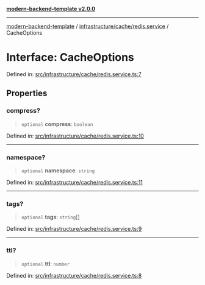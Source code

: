 [**modern-backend-template v2.0.0**](../../../../README.md)

***

[modern-backend-template](../../../../modules.md) / [infrastructure/cache/redis.service](../README.md) / CacheOptions

# Interface: CacheOptions

Defined in: [src/infrastructure/cache/redis.service.ts:7](https://github.com/maemreyo/saas-4cus-nodejs/blob/2a5b3f3aa11335dfa561e80e1feabb8e6084261e/src/infrastructure/cache/redis.service.ts#L7)

## Properties

### compress?

> `optional` **compress**: `boolean`

Defined in: [src/infrastructure/cache/redis.service.ts:10](https://github.com/maemreyo/saas-4cus-nodejs/blob/2a5b3f3aa11335dfa561e80e1feabb8e6084261e/src/infrastructure/cache/redis.service.ts#L10)

***

### namespace?

> `optional` **namespace**: `string`

Defined in: [src/infrastructure/cache/redis.service.ts:11](https://github.com/maemreyo/saas-4cus-nodejs/blob/2a5b3f3aa11335dfa561e80e1feabb8e6084261e/src/infrastructure/cache/redis.service.ts#L11)

***

### tags?

> `optional` **tags**: `string`[]

Defined in: [src/infrastructure/cache/redis.service.ts:9](https://github.com/maemreyo/saas-4cus-nodejs/blob/2a5b3f3aa11335dfa561e80e1feabb8e6084261e/src/infrastructure/cache/redis.service.ts#L9)

***

### ttl?

> `optional` **ttl**: `number`

Defined in: [src/infrastructure/cache/redis.service.ts:8](https://github.com/maemreyo/saas-4cus-nodejs/blob/2a5b3f3aa11335dfa561e80e1feabb8e6084261e/src/infrastructure/cache/redis.service.ts#L8)
